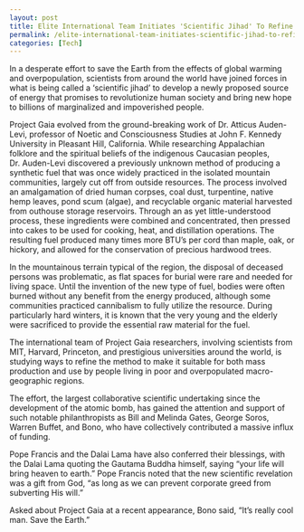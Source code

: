 ```yaml
---
layout: post
title: Elite International Team Initiates 'Scientific Jihad' To Refine Revolutionary Alternative Fuel
permalink: /elite-international-team-initiates-scientific-jihad-to-refine-revolutionary-alternative-fuel/
categories: [Tech]
---
```

In a desperate effort to save the Earth from the effects of global warming and overpopulation, scientists from around the world have joined forces in what is being called a ‘scientific jihad’ to develop a newly proposed source of energy that promises to revolutionize human society and bring new hope to billions of marginalized and impoverished people.

Project Gaia evolved from the ground-breaking work of Dr. Atticus Auden-Levi, professor of Noetic and Consciousness Studies at John F. Kennedy University in Pleasant Hill, California. While researching Appalachian folklore and the spiritual beliefs of the indigenous Caucasian peoples, Dr. Auden-Levi discovered a previously unknown method of producing a synthetic fuel that was once widely practiced in the isolated mountain communities, largely cut off from outside resources. The process involved an amalgamation of dried human corpses, coal dust, turpentine, native hemp leaves, pond scum (algae), and recyclable organic material harvested from outhouse storage reservoirs. Through an as yet little-understood process, these ingredients were combined and concentrated, then pressed into cakes to be used for cooking, heat, and distillation operations. The resulting fuel produced many times more BTU’s per cord than maple, oak, or hickory, and allowed for the conservation of precious hardwood trees.

In the mountainous terrain typical of the region, the disposal of deceased persons was problematic, as flat spaces for burial were rare and needed for living space. Until the invention of the new type of fuel, bodies were often burned without any benefit from the energy produced, although some communities practiced cannibalism to fully utilize the resource. During particularly hard winters, it is known that the very young and the elderly were sacrificed to provide the essential raw material for the fuel.

The international team of Project Gaia researchers, involving scientists from MIT, Harvard, Princeton, and prestigious universities around the world, is studying ways to refine the method to make it suitable for both mass production and use by people living in poor and overpopulated macro-geographic regions.

The effort, the largest collaborative scientific undertaking since the development of the atomic bomb, has gained the attention and support of such notable philanthropists as Bill and Melinda Gates, George Soros, Warren Buffet, and Bono, who have collectively contributed a massive influx of funding.

Pope Francis and the Dalai Lama have also conferred their blessings, with the Dalai Lama quoting the Gautama Buddha himself, saying “your life will bring heaven to earth.” Pope Francis noted that the new scientific revelation was a gift from God, “as long as we can prevent corporate greed from subverting His will.”

Asked about Project Gaia at a recent appearance, Bono said, “It’s really cool man. Save the Earth.”
